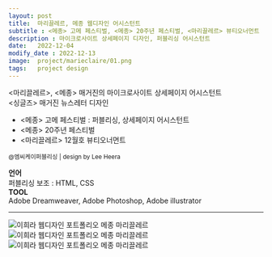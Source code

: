 ```yaml
---
layout: post
title:  마리끌레르, 메종 웹디자인 어시스턴트
subtitle : <메종> 고메 페스티벌, <메종> 20주년 페스티벌, <마리끌레르> 뷰티오너먼트
description : 마이크로사이트 상세페이지 디자인, 퍼블리싱 어시스턴트
date:   2022-12-04
modify_date : 2022-12-13
image:  project/marieclaire/01.png
tags:   project design
---
```


<마리끌레르>, <메종> 매거진의 마이크로사이트 상세페이지 어시스턴트   
<싱글즈> 매거진 뉴스레터 디자인   
   
- <메종> 고메 페스티벌 : 퍼블리싱, 상세페이지 어시스턴트   
- <메종> 20주년 페스티벌
- <마리끌레르> 12월호 뷰티오너먼트

<small>@엠씨케이퍼블리싱 | design by Lee Heera</small>   
   
   
**언어**   
퍼블리싱 보조 : HTML, CSS     
**TOOL**   
Adobe Dreamweaver, Adobe Photoshop, Adobe illustrator

***

![이희라 웹디자인 포트폴리오 메종 마리끌레르 ]({{site.baseurl}}/images/project/marieclaire/02.png)   
![이희라 웹디자인 포트폴리오 메종 마리끌레르 ]({{site.baseurl}}/images/project/marieclaire/03.png)   
![이희라 웹디자인 포트폴리오 메종 마리끌레르 ]({{site.baseurl}}/images/project/marieclaire/04.png)    